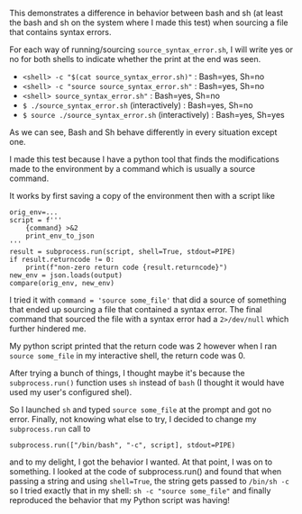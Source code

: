 This demonstrates a difference in behavior between bash and sh (at least the
bash and sh on the system where I made this test) when sourcing a file that
contains syntax errors.

For each way of running/sourcing `source_syntax_error.sh`, I will write yes
or no for both shells to indicate whether the print at the end was seen.

- `<shell> -c "$(cat source_syntax_error.sh)"`        : Bash=yes, Sh=no
- `<shell> -c "source source_syntax_error.sh"`        : Bash=yes, Sh=no
- `<shell> source_syntax_error.sh"`                   : Bash=yes, Sh=no
- `$ ./source_syntax_error.sh` (interactively)        : Bash=yes, Sh=no
- `$ source ./source_syntax_error.sh` (interactively) : Bash=yes, Sh=yes

As we can see, Bash and Sh behave differently in every situation except one.

I made this test because I have a python tool that finds the modifications made
to the environment by a command which is usually a source command.

It works by first saving a copy of the environment then with a script like

```
orig_env=...
script = f'''
    {command} >&2
    print_env_to_json
'''
result = subprocess.run(script, shell=True, stdout=PIPE)
if result.returncode != 0:
    print(f"non-zero return code {result.returncode}")
new_env = json.loads(output)
compare(orig_env, new_env)
```

I tried it with `command = 'source some_file'` that did a source of something
that ended up sourcing a file that contained a syntax error.  The final command
that sourced the file with a syntax error had a `2>/dev/null` which further
hindered me.

My python script printed that the return code was 2 however when I ran `source
some_file` in my interactive shell, the return code was 0.

After trying a bunch of things, I thought maybe it's because the `subprocess.run()`
function uses `sh` instead of `bash` (I thought it would have used my user's
configured shel).

So I launched `sh` and typed `source some_file` at the prompt and got no error.
Finally, not knowing what else to try, I decided to change my `subprocess.run`
call to

```
subprocess.run(["/bin/bash", "-c", script], stdout=PIPE)
```

and to my delight, I got the behavior I wanted.  At that point, I was on to
something.  I looked at the code of subprocess.run() and found that when
passing a string and using `shell=True`, the string gets passed to `/bin/sh -c`
so I tried exactly that in my shell: `sh -c "source some_file"` and finally
reproduced the behavior that my Python script was having!


